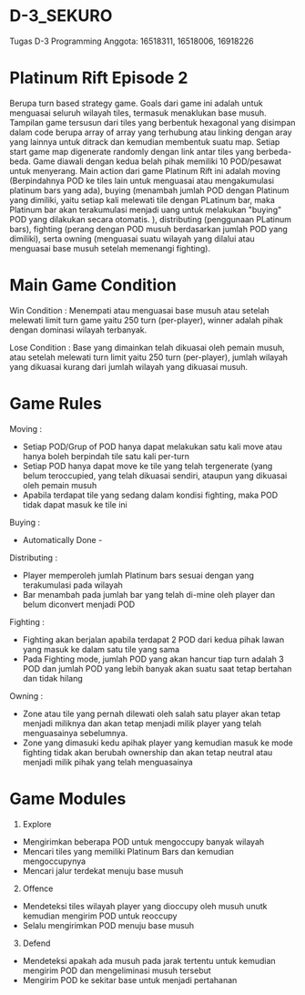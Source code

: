 # D-3_SEKURO
Tugas D-3 Programming Anggota: 16518311, 16518006, 16918226

# Platinum Rift Episode 2  
  Berupa turn based strategy game. Goals dari game ini adalah untuk menguasai seluruh wilayah tiles, termasuk menaklukan base musuh. Tampilan game tersusun dari tiles yang berbentuk hexagonal yang disimpan dalam code berupa array of array yang terhubung atau linking dengan aray yang lainnya untuk ditrack dan kemudian membentuk suatu map. Setiap start game map digenerate randomly dengan link antar tiles yang berbeda-beda.
  Game diawali dengan kedua belah pihak memiliki 10 POD/pesawat untuk menyerang. Main action dari game Platinum Rift ini adalah moving (Berpindahnya POD ke tiles lain untuk menguasai atau mengakumulasi platinum bars yang ada), buying (menambah jumlah POD dengan Platinum yang dimiliki, yaitu setiap kali melewati tile dengan PLatinum bar, maka Platinum bar akan terakumulasi menjadi uang untuk melakukan "buying" POD yang dilakukan secara otomatis. ), distributing (penggunaan PLatinum bars), fighting (perang dengan POD musuh berdasarkan jumlah POD yang dimiliki), serta owning (menguasai suatu wilayah yang dilalui atau menguasai base musuh setelah memenangi fighting). 
  
# Main Game Condition
Win Condition : 
  Menempati atau menguasai base musuh atau setelah melewati limit turn game yaitu 250 turn (per-player), winner adalah pihak dengan dominasi wilayah terbanyak.
 
Lose Condition : 
  Base yang dimainkan telah dikuasai oleh pemain musuh, atau setelah melewati turn limit yaitu 250 turn (per-player), jumlah wilayah yang dikuasai kurang dari jumlah wilayah yang dikuasai musuh. 
 
# Game Rules 
Moving :
  - Setiap POD/Grup of POD hanya dapat melakukan satu kali move atau hanya boleh berpindah tile satu kali per-turn
  - Setiap POD hanya dapat move ke tile yang telah tergenerate (yang belum teroccupied, yang telah dikuasai sendiri, ataupun yang dikuasai       oleh pemain musuh
  - Apabila terdapat tile yang sedang dalam kondisi fighting, maka POD tidak dapat masuk ke tile ini
  
Buying :
  - Automatically Done -
  
Distributing :
  - Player memperoleh jumlah Platinum bars sesuai dengan yang terakumulasi pada wilayah 
  - Bar menambah pada jumlah bar yang telah di-mine oleh player dan belum diconvert menjadi POD
  
Fighting :
  - Fighting akan berjalan apabila terdapat 2 POD dari kedua pihak lawan yang masuk ke dalam satu tile yang sama
  - Pada Fighting mode, jumlah POD yang akan hancur tiap turn adalah 3 POD dan jumlah POD yang lebih banyak akan suatu saat tetap bertahan 
    dan tidak hilang
    
Owning  :
  - Zone atau tile yang pernah dilewati oleh salah satu player akan tetap menjadi miliknya dan akan tetap menjadi milik player yang telah
    menguasainya sebelumnya.
  - Zone yang dimasuki kedu apihak player yang kemudian masuk ke mode fighting tidak akan berubah ownership dan akan tetap neutral atau 
    menjadi milik pihak yang telah menguasainya
    
# Game Modules
1. Explore
  - Mengirimkan beberapa POD untuk mengoccupy banyak wilayah
  - Mencari tiles yang memiliki Platinum Bars dan kemudian mengoccupynya
  - Mencari jalur terdekat menuju base musuh 
  
2. Offence 
  - Mendeteksi tiles wilayah player yang dioccupy oleh musuh unutk kemudian mengirim POD untuk reoccupy
  - Selalu mengirimkan POD menuju base musuh 
  
3. Defend
  - Mendeteksi apakah ada musuh pada jarak tertentu untuk kemudian mengirim POD dan mengeliminasi musuh tersebut
  - Mengirim POD ke sekitar base untuk menjadi pertahanan
 
  
  

   
  
  
